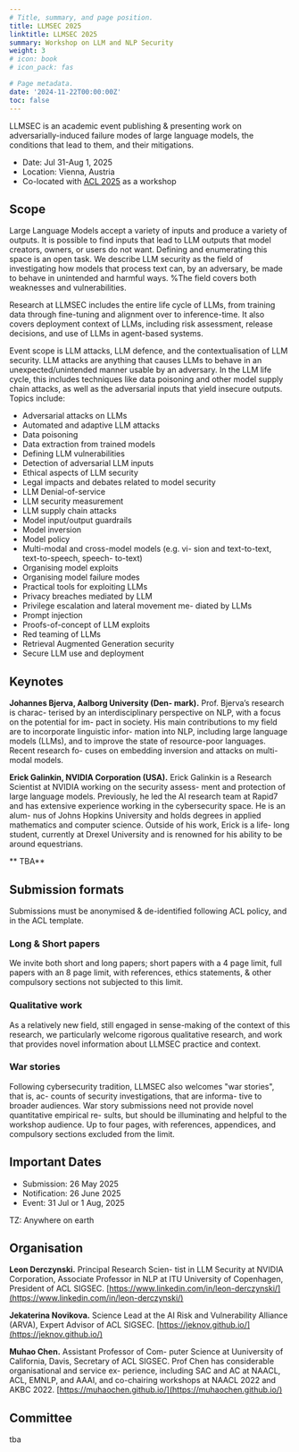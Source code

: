 ```yaml
---
# Title, summary, and page position.
title: LLMSEC 2025
linktitle: LLMSEC 2025
summary: Workshop on LLM and NLP Security
weight: 3
# icon: book
# icon_pack: fas

# Page metadata.
date: '2024-11-22T00:00:00Z'
toc: false
---
```


LLMSEC is an academic event publishing & presenting work on adversarially-induced failure modes of large language models, the conditions that lead to them, and their mitigations. 

* Date: Jul 31-Aug 1, 2025
* Location: Vienna, Austria 
* Co-located with [ACL 2025](https://2025.aclweb.org/) as a workshop

## Scope

Large Language Models accept a variety of inputs and produce a variety of outputs. It is possible to find inputs that lead to LLM outputs that model creators, owners, or users do not want. Defining and enumerating this space is an open task. We describe LLM security as the field of investigating how models that process text can, by an adversary, be made to behave in unintended and harmful ways. %The field covers both weaknesses and vulnerabilities.

Research at LLMSEC includes the entire life cycle of LLMs, from training data through fine-tuning and alignment over to inference-time. It also covers deployment context of LLMs, including risk assessment, release decisions, and use of LLMs in agent-based systems.

Event scope is LLM attacks, LLM defence,
and the contextualisation of LLM security. LLM
attacks are anything that causes LLMs to behave
in an unexpected/unintended manner usable by an
adversary. In the LLM life cycle, this includes
techniques like data poisoning and other model
supply chain attacks, as well as the adversarial
inputs that yield insecure outputs. Topics include:

* Adversarial attacks on LLMs
* Automated and adaptive LLM attacks
* Data poisoning
* Data extraction from trained models
* Defining LLM vulnerabilities
* Detection of adversarial LLM inputs
* Ethical aspects of LLM security
* Legal impacts and debates related to model
security
* LLM Denial-of-service
* LLM security measurement
* LLM supply chain attacks
* Model input/output guardrails
* Model inversion
* Model policy
* Multi-modal and cross-model models (e.g. vi-
sion and text-to-text, text-to-speech, speech-
to-text)
* Organising model exploits
* Organising model failure modes
* Practical tools for exploiting LLMs
* Privacy breaches mediated by LLM
* Privilege escalation and lateral movement me-
diated by LLMs
* Prompt injection
* Proofs-of-concept of LLM exploits
* Red teaming of LLMs
* Retrieval Augmented Generation security
* Secure LLM use and deployment

## Keynotes

**Johannes Bjerva, Aalborg University (Den-
mark).** Prof. Bjerva’s research is charac-
terised by an interdisciplinary perspective on
NLP, with a focus on the potential for im-
pact in society. His main contributions to
my field are to incorporate linguistic infor-
mation into NLP, including large language
models (LLMs), and to improve the state of
resource-poor languages. Recent research fo-
cuses on embedding inversion and attacks on
multi-modal models.

**Erick Galinkin, NVIDIA Corporation
(USA).** Erick Galinkin is a Research Scientist
at NVIDIA working on the security assess-
ment and protection of large language models.
Previously, he led the AI research team at
Rapid7 and has extensive experience working
in the cybersecurity space. He is an alum-
nus of Johns Hopkins University and holds
degrees in applied mathematics and computer
science. Outside of his work, Erick is a life-
long student, currently at Drexel University
and is renowned for his ability to be around
equestrians.

** TBA**

## Submission formats

Submissions must be anonymised & de-identified following ACL policy, and in the ACL template.

### Long & Short papers
We invite both short and long papers; short papers with a 4 page limit,
full papers with an 8 page limit, with references,
ethics statements, & other compulsory sections not
subjected to this limit.

### Qualitative work
As a relatively new field,
still engaged in sense-making of the context of
this research, we particularly welcome rigorous
qualitative research, and work that provides novel
information about LLMSEC practice and context.


### War stories
Following cybersecurity tradition,
LLMSEC also welcomes "war stories", that is, ac-
counts of security investigations, that are informa-
tive to broader audiences. War story submissions
need not provide novel quantitative empirical re-
sults, but should be illuminating and helpful to the
workshop audience. Up to four pages, with references, appendices, and compulsory sections excluded from the limit.

## Important Dates

* Submission: 26 May 2025
* Notification: 26 June 2025
* Event: 31 Jul or 1 Aug, 2025

TZ: Anywhere on earth


## Organisation

**Leon Derczynski.** Principal Research Scien-
tist in LLM Security at NVIDIA Corporation,
Associate Professor in NLP at ITU University
of Copenhagen, President of ACL SIGSEC. [https://www.linkedin.com/in/leon-derczynski/](https://www.linkedin.com/in/leon-derczynski/)

**Jekaterina Novikova.** Science Lead at the
AI Risk and Vulnerability Alliance (ARVA),
Expert Advisor of ACL SIGSEC. [https://jeknov.github.io/](https://jeknov.github.io/)

**Muhao Chen.** Assistant Professor of Com-
puter Science at Uuniversity of California,
Davis, Secretary of ACL SIGSEC. Prof Chen
has considerable organisational and service ex-
perience, including SAC and AC at NAACL,
ACL, EMNLP, and AAAI, and co-chairing
workshops at NAACL 2022 and AKBC 2022.
[https://muhaochen.github.io/](https://muhaochen.github.io/)


## Committee

tba
